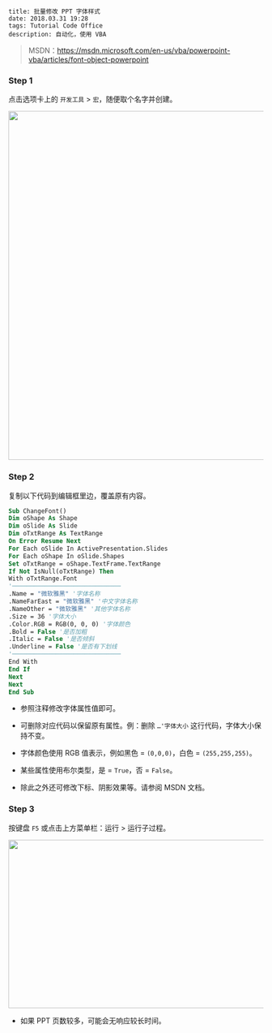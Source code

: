 ```
title: 批量修改 PPT 字体样式
date: 2018.03.31 19:28
tags: Tutorial Code Office
description: 自动化，使用 VBA
```

> MSDN：https://msdn.microsoft.com/en-us/vba/powerpoint-vba/articles/font-object-powerpoint

### Step 1

点击选项卡上的 `开发工具` > `宏`，随便取个名字并创建。

<img src="/res/20180331-1928-001.webp" width="1366" height="688">

### Step 2

复制以下代码到编辑框里边，覆盖原有内容。

```vb
Sub ChangeFont()
Dim oShape As Shape
Dim oSlide As Slide
Dim oTxtRange As TextRange
On Error Resume Next
For Each oSlide In ActivePresentation.Slides
For Each oShape In oSlide.Shapes
Set oTxtRange = oShape.TextFrame.TextRange
If Not IsNull(oTxtRange) Then
With oTxtRange.Font
'──────────────────────────────
.Name = "微软雅黑" '字体名称
.NameFarEast = "微软雅黑" '中文字体名称
.NameOther = "微软雅黑" '其他字体名称
.Size = 36 '字体大小
.Color.RGB = RGB(0, 0, 0) '字体颜色
.Bold = False '是否加粗
.Italic = False '是否倾斜
.Underline = False '是否有下划线
'──────────────────────────────
End With
End If
Next
Next
End Sub
```

- 参照注释修改字体属性值即可。

- 可删除对应代码以保留原有属性。例：删除 `…'字体大小` 这行代码，字体大小保持不变。

- 字体颜色使用 RGB 值表示，例如黑色 = `(0,0,0)`，白色 = `(255,255,255)`。

- 某些属性使用布尔类型，是 = `True`，否 = `False`。

- 除此之外还可修改下标、阴影效果等。请参阅 MSDN 文档。

### Step 3

按键盘 `F5` 或点击上方菜单栏：运行 > 运行子过程。

<img src="/res/20180331-1928-002.webp" width="643" height="332">

- 如果 PPT 页数较多，可能会无响应较长时间。
